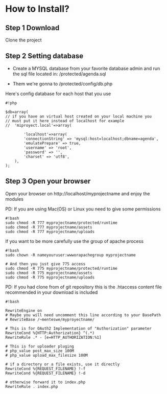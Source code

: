 # How to Install? #

## Step 1 Download ##
Clone the project 

## Step 2 Setting database ##
- Create a MYSQL database from your favorite database admin and run the sql file located in:
/protected/agenda.sql 

- Them we're gonna to 
/protected/config/db.php

Here's config database for each host that you use
```
#!php

$db=array(
// if you have an virtual host created on your local machine you
// must put it here instead of localhost for example
// 	'miproyect.local'=>array(
	
        'localhost'=>array(
        'connectionString' => 'mysql:host=localhost;dbname=agenda',
        'emulatePrepare' => true,
        'username' => 'root',
        'password' => '',
        'charset' => 'utf8',
    ),
);

```


## Step 3 Open your browser ##
Open your browser on http://localhost/myprojectname and enjoy the modules

PD: If you are using Mac(OS) or Linux you need to give some permissions
```
#!bash
sudo chmod -R 777 myprojectname/protected/runtime 
sudo chmod -R 777 myprojectname/assets
sudo chmod -R 777 myprojectname/uploads
```


If you want to be more carefully use the group of apache process
```
#!bash
sudo chown -R nameyouruser:wwworapachegroup myprojectname

# And then you just give 775 access 
sudo chmod -R 775 myprojectname/protected/runtime 
sudo chmod -R 775 myprojectname/assets
sudo chmod -R 775 myprojectname/uploads
```

 


PD: If you had clone from of git repository this is the .htaccess content file recommended in your download is included 
```
#!bash

RewriteEngine on
# Maybe you will need uncomment this line according to your BasePath
# RewriteBase /~menteswe/myproyectname/

# This is for OAuth2 Implementation of "Authorization" parameter
RewriteCond %{HTTP:Authorization} ^(.*)
RewriteRule .* - [e=HTTP_AUTHORIZATION:%1]

# This is for uploader pluging
# php_value post_max_size 100M
# php_value upload_max_filesize 100M

# if a directory or a file exists, use it directly
RewriteCond %{REQUEST_FILENAME} !-f
RewriteCond %{REQUEST_FILENAME} !-d

# otherwise forward it to index.php
RewriteRule . index.php
```
